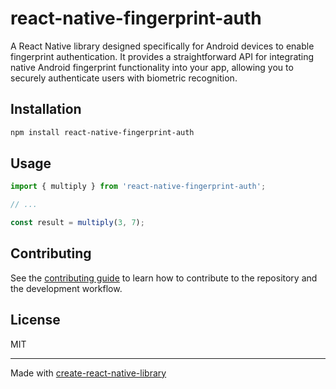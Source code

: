 # react-native-fingerprint-auth

A React Native library designed specifically for Android devices to enable fingerprint authentication. It provides a straightforward API for integrating native Android fingerprint functionality into your app, allowing you to securely authenticate users with biometric recognition.

## Installation

```sh
npm install react-native-fingerprint-auth
```

## Usage


```js
import { multiply } from 'react-native-fingerprint-auth';

// ...

const result = multiply(3, 7);
```


## Contributing

See the [contributing guide](CONTRIBUTING.md) to learn how to contribute to the repository and the development workflow.

## License

MIT

---

Made with [create-react-native-library](https://github.com/callstack/react-native-builder-bob)
